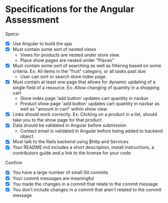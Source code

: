 # Specifications for the Angular Assessment

Specs:
- [x] Use Angular to build the app
- [x] Must contain some sort of nested views
  - Views for products are nested under store view.
  - Place show pages are nested under "Places"
- [x] Must contain some sort of searching as well as filtering based on some criteria. Ex: All items in the "fruit" category, or all tasks past due
  - User can sort or search store index page.
- [x] Must contain at least one page that allows for dynamic updating of a single field of a resource. Ex: Allow changing of quantity in a shopping cart
  - Store index page 'add button' updates cart quantity in navbar.
  - Product show page 'add button' updates cart quantity in navbar as well as "amount in cart" within show view.
- [x] Links should work correctly. Ex: Clicking on a product in a list, should take you to the show page for that product
- [x] Data should be validated in Angular before submission
  - Contact email is validated in Angular before being added to backend object.
- [x] Must talk to the Rails backend using $http and Services
- [x] Your README.md includes a short description, install instructions, a contributors guide and a link to the license for your code

Confirm
- [x] You have a large number of small Git commits
- [x] Your commit messages are meaningful
- [x] You made the changes in a commit that relate to the commit message
- [x] You don't include changes in a commit that aren't related to the commit message
